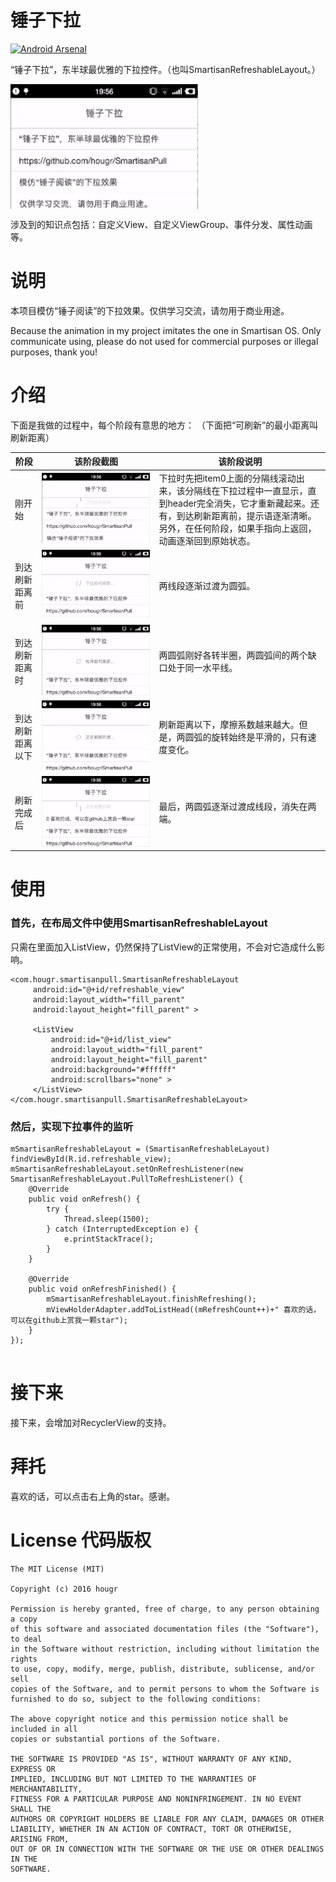 # 锤子下拉

[![Android Arsenal](https://img.shields.io/badge/Android%20Arsenal-SmartisanPull-green.svg?style=true)](https://android-arsenal.com/details/3/4257)

“锤子下拉”，东半球最优雅的下拉控件。（也叫SmartisanRefreshableLayout。）

<img src="./screenshot/smartisan_pull_small.gif" width = "300" height = "200" alt="录屏gif" align=center />

涉及到的知识点包括：自定义View、自定义ViewGroup、事件分发、属性动画等。

# 说明
本项目模仿“锤子阅读”的下拉效果。仅供学习交流，请勿用于商业用途。

Because the animation in my project imitates the one in Smartisan OS. Only communicate using, please do not used for commercial purposes or illegal purposes, thank you!


# 介绍
下面是我做的过程中，每个阶段有意思的地方：
（下面把“可刷新”的最小距离叫刷新距离）


| 阶段           | 该阶段截图 | 该阶段说明 |
| --------------- | ------------------ | --------------- |
| 刚开始    | ![sea_invert](./screenshot/smartisan_pull0.png) |  下拉时先把item0上面的分隔线滚动出来，该分隔线在下拉过程中一直显示，直到header完全消失，它才重新藏起来。还有，到达刷新距离前，提示语逐渐清晰。另外，在任何阶段，如果手指向上返回，动画逐渐回到原始状态。 |
| 到达刷新距离前    | ![sea_invert](./screenshot/smartisan_pull1.png) |  两线段逐渐过渡为圆弧。 |
| 到达刷新距离时    | ![sea_invert](./screenshot/smartisan_pull2.png) |  两圆弧刚好各转半圈，两圆弧间的两个缺口处于同一水平线。 |
| 到达刷新距离以下    | ![sea_invert](./screenshot/smartisan_pull3.png) |  刷新距离以下，摩擦系数越来越大。但是，两圆弧的旋转始终是平滑的，只有速度变化。 |
| 刷新完成后    | ![sea_invert](./screenshot/smartisan_pull4.png) |  最后，两圆弧逐渐过渡成线段，消失在两端。 |

# 使用

### 首先，在布局文件中使用SmartisanRefreshableLayout

只需在里面加入ListView，仍然保持了ListView的正常使用，不会对它造成什么影响。

```
<com.hougr.smartisanpull.SmartisanRefreshableLayout
     android:id="@+id/refreshable_view"
     android:layout_width="fill_parent"
     android:layout_height="fill_parent" >

     <ListView
         android:id="@+id/list_view"
         android:layout_width="fill_parent"
         android:layout_height="fill_parent"
         android:background="#ffffff"
         android:scrollbars="none" >
     </ListView>
</com.hougr.smartisanpull.SmartisanRefreshableLayout>

```

### 然后，实现下拉事件的监听

```
mSmartisanRefreshableLayout = (SmartisanRefreshableLayout) findViewById(R.id.refreshable_view);
mSmartisanRefreshableLayout.setOnRefreshListener(new SmartisanRefreshableLayout.PullToRefreshListener() {
    @Override
    public void onRefresh() {
        try {
            Thread.sleep(1500);
        } catch (InterruptedException e) {
            e.printStackTrace();
        }
    }
            
    @Override
    public void onRefreshFinished() {
        mSmartisanRefreshableLayout.finishRefreshing();
        mViewHolderAdapter.addToListHead((mRefreshCount++)+" 喜欢的话，可以在github上赏我一颗star");
    }
});
        
```

# 接下来

接下来，会增加对RecyclerView的支持。

# 拜托

喜欢的话，可以点击右上角的star。感谢。

# License 代码版权

    The MIT License (MIT)

    Copyright (c) 2016 hougr

    Permission is hereby granted, free of charge, to any person obtaining a copy
    of this software and associated documentation files (the "Software"), to deal
    in the Software without restriction, including without limitation the rights
    to use, copy, modify, merge, publish, distribute, sublicense, and/or sell
    copies of the Software, and to permit persons to whom the Software is
    furnished to do so, subject to the following conditions:

    The above copyright notice and this permission notice shall be included in all
    copies or substantial portions of the Software.

    THE SOFTWARE IS PROVIDED "AS IS", WITHOUT WARRANTY OF ANY KIND, EXPRESS OR
    IMPLIED, INCLUDING BUT NOT LIMITED TO THE WARRANTIES OF MERCHANTABILITY,
    FITNESS FOR A PARTICULAR PURPOSE AND NONINFRINGEMENT. IN NO EVENT SHALL THE
    AUTHORS OR COPYRIGHT HOLDERS BE LIABLE FOR ANY CLAIM, DAMAGES OR OTHER
    LIABILITY, WHETHER IN AN ACTION OF CONTRACT, TORT OR OTHERWISE, ARISING FROM,
    OUT OF OR IN CONNECTION WITH THE SOFTWARE OR THE USE OR OTHER DEALINGS IN THE
    SOFTWARE.
